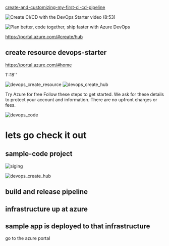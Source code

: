 [create-and-customizing-my-first-ci-cd-pipeline](https://docs.microsoft.com/en-us/azure/devops-project/?view=azure-devops)

![Create CI/CD with the DevOps Starter video (8:53)](https://channel9.msdn.com/Events/Connect/2017/T174/player/)


![Plan better, code together, ship faster with Azure DevOps](https://azure.microsoft.com/en-us/services/devops/)


https://portal.azure.com/#create/hub



## create resource  devops-starter

https://portal.azure.com/#home

1':18'' 

![devops_create_resource](https://github.com/ezahr/fail-fast-and-cheap/blob/master/pictures/0_create_resource_group_devops.png)
![devops_create_hub](https://github.com/ezahr/fail-fast-and-cheap/blob/master/pictures/devops_create_hub.png)

Try Azure for free Follow these steps to get started. We ask for these details to protect your account and information. There are no upfront charges or fees.

![devops_code](https://github.com/ezahr/fail-fast-and-cheap/blob/master/pictures/devops_code.png)




# lets go check it out


## sample-code project


![siging](https://github.com/ezahr/fail-fast-and-cheap/blob/master/pictures/signin_with_other_account.png)

![devops_create_hub](https://github.com/ezahr/fail-fast-and-cheap/blob/master/pictures/devops_create_hub.png)

## build and release pipeline

## infrastructure up at azure

## sample app is deployed to that infrastructure 

go to the azure portal 

